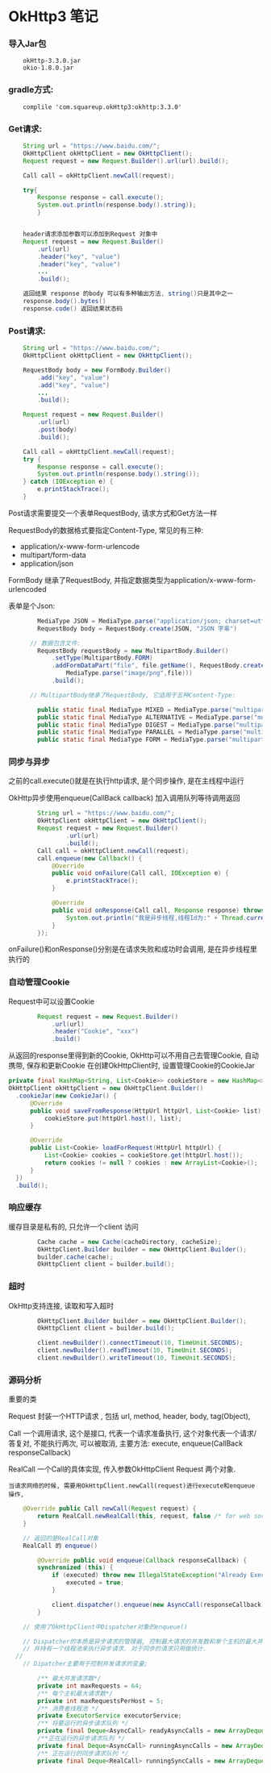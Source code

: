 # OkHttp3 笔记

### 导入Jar包
		okHttp-3.3.0.jar
		okio-1.8.0.jar


### gradle方式:

		complile 'com.squareup.okHttp3:okhttp:3.3.0'

### Get请求:
```java
	String url = "https://www.baidu.com/";
	OkHttpClient okHttpClient = new OkHttpClient();
	Request request = new Request.Builder().url(url).build();

	Call call = okHttpClient.newCall(request);

	try{
		Response response = call.execute();
		System.out.println(response.body().string));
		}


	header请求添加参数可以添加到Request 对象中
	Request request = new Request.Builder()
		.url(url)
		.header("key", "value")
		.header("key", "value")
		...
		.build();

	返回结果 response 的body 可以有多种输出方法, string()只是其中之一
	response.body().bytes()
	response.code() 返回结果状态码
```
### Post请求:
```java
	String url = "https://www.baidu.com/";
	OkHttpClient okHttpClient = new OkHttpClient();

	RequestBody body = new FormBody.Builder()
		.add("key", "value")
		.add("key", "value")
		...
		.build();

	Request request = new Request.Builder()
		.url(url)
		.post(body)
		.build();

	Call call = okHttpClient.newCall(request);
	try {
		Response response = call.execute();
		System.out.println(response.body().string());
	} catch (IOException e) {
		e.printStackTrace();
	}
```
Post请求需要提交一个表单RequestBody, 请求方式和Get方法一样


RequestBody的数据格式要指定Content-Type, 常见的有三种:
* application/x-www-form-urlencode
* multipart/form-data
* application/json

FormBody 继承了RequestBody, 并指定数据类型为application/x-www-form-urlencoded

表单是个Json:
```java
		MediaType JSON = MediaType.parse("application/json; charset=utf-8");
		RequestBody body = RequestBody.create(JSON, "JSON 字串")

	  // 数据包含文件:
		RequestBody requestBody = new MultipartBody.Builder()
			.setType(MultipartBody.FORM)
			.addFormDataPart("file", file.getName(), RequestBody.create(
				MediaType.parse("image/png",file)))
			.build();

	  // MultipartBody继承了RequestBody, 它适用于五种Content-Type:

		public static final MediaType MIXED = MediaType.parse("multipart/mixed");
		public static final MediaType ALTERNATIVE = MediaType.parse("multipart/alternative");
		public static final MediaType DIGEST = MediaType.parse("multipart/digest");
		public static final MediaType PARALLEL = MediaType.parse("multipart/parallel");
		public static final MediaType FORM = MediaType.parse("multipart/form-data");
```

### 同步与异步

之前的call.execute()就是在执行http请求, 是个同步操作, 是在主线程中运行

OkHttp异步使用enqueue(CallBack callback) 加入调用队列等待调用返回
```java
		String url = "https://www.baidu.com/";
		OkHttpClient okHttpClient = new OkHttpClient();
		Request request = new Request.Builder()
				.url(url)
				.build();
		Call call = okHttpClient.newCall(request);
		call.enqueue(new Callback() {
			@Override
			public void onFailure(Call call, IOException e) {
				e.printStackTrace();
			}

			@Override
			public void onResponse(Call call, Response response) throws IOException {
				System.out.println("我是异步线程,线程Id为:" + Thread.currentThread().getId());
			}
		});

```
onFailure()和onResponse()分别是在请求失败和成功时会调用, 是在异步线程里执行的

### 自动管理Cookie
Request中可以设置Cookie
```java
		Request request = new Request.Builder()
			.url(url)
			.header("Cookie", "xxx")
			.build()
```
从返回的response里得到新的Cookie,
OkHttp可以不用自己去管理Cookie, 自动携带, 保存和更新Cookie
在创建OkHttpClient时, 设置管理Cookie的CookieJar
```java
private final HashMap<String, List<Cookie>> cookieStore = new HashMap<>();
OkHttpClient okHttpClient = new OkHttpClient.Builder()
  .cookieJar(new CookieJar() {
      @Override
      public void saveFromResponse(HttpUrl httpUrl, List<Cookie> list) {
          cookieStore.put(httpUrl.host(), list);
      }

      @Override
      public List<Cookie> loadForRequest(HttpUrl httpUrl) {
          List<Cookie> cookies = cookieStore.get(httpUrl.host());
          return cookies != null ? cookies : new ArrayList<Cookie>();
      }
  })
  .build();

```
### 响应缓存

缓存目录是私有的, 只允许一个client 访问
```java
		Cache cache = new Cache(cacheDirectory, cacheSize);
		OkHttpClient.Builder builder = new OkHttpClient.Builder();
		builder.cache(cache);
		OkHttpClient client = builder.build();
```

### 超时

OkHttp支持连接, 读取和写入超时
```java
		OkHttpClient.Builder builder = new OkHttpClient.Builder();
		OkHttpClient client = builder.build();

		client.newBuilder().connectTimeout(10, TimeUnit.SECONDS);
		client.newBuilder().readTimeout(10, TimeUnit.SECONDS);
		client.newBuilder().writeTimeout(10, TimeUnit.SECONDS);
```


### 源码分析

重要的类

Request 封装一个HTTP请求 , 包括 url, method, header, body, tag(Object),

Call  一个调用请求, 这个是接口, 代表一个请求准备执行, 这个对象代表一个请求/答复对, 不能执行两次,
	 可以被取消,
	 主要方法: execute, enqueue(CallBack responseCallback)

  RealCall 一个Call的具体实现, 传入参数OkHttpClient Request 两个对象.

	当请求网络的时候, 需要用OkHttpClient.newCall(request)进行execute和enqueue 操作,
```java
	@Override public Call newCall(Request request) {
		return RealCall.newRealCall(this, request, false /* for web socket */);
	}

	// 返回的是RealCall对象
	RealCall 的 enqueue()

		@Override public void enqueue(Callback responseCallback) {
		synchronized (this) {
			if (executed) throw new IllegalStateException("Already Executed");
				executed = true;
			}

			client.dispatcher().enqueue(new AsyncCall(responseCallback));
		}

	// 使用了OkHttpClient中Dispatcher对象的enqueue()

	// Dispatcher的本质是异步请求的管理器, 控制最大请求的并发数和单个主机的最大并发数,
	// 并持有一个线程池来执行异步请求. 对于同步的请求只用做统计.
  //
	// Dipatcher主要用于控制并发请求的变量;

		/** 最大并发请求数*/
		private int maxRequests = 64;
		/** 每个主机最大请求数*/
		private int maxRequestsPerHost = 5;
		/** 消费者线程池 */
		private ExecutorService executorService;
		/** 将要运行的异步请求队列 */
		private final Deque<AsyncCall> readyAsyncCalls = new ArrayDeque<>();
		/**正在运行的异步请求队列 */
		private final Deque<AsyncCall> runningAsyncCalls = new ArrayDeque<>();
		/** 正在运行的同步请求队列 */
		private final Deque<RealCall> runningSyncCalls = new ArrayDeque<>();
```
